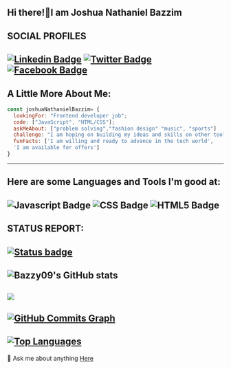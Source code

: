 Hi there!👋I am Joshua Nathaniel Bazzim
---
SOCIAL PROFILES
---
[![Linkedin Badge](https://img.shields.io/badge/LinkedIn-0077B5?style=for-the-badge&logo=linkedin&logoColor=white)](https://www.linkedin.com/in/joshnath) [![Twitter Badge](https://img.shields.io/badge/Twitter-1DA1F2?style=for-the-badge&logo=twitter&logoColor=white)](https://twitter.com/Bazzzim) [![Facebook Badge](https://img.shields.io/badge/Facebook-1877F2?style=for-the-badge&logo=facebook&logoColor=white)](https://web.facebook.com/Josh.NATH3)
---
A Little More About Me:
---
```javascript
const joshuaNathanielBazzim= {
  lookingFor: "Frontend developer job";
  code: ["JavaScript", "HTML/CSS"];
  askMeAbout: ["problem solving","fashion design" "music", "sports"]
  challenge: "I am hoping on building my ideas and skills on other tools like React, Vue.js and Ruby",
  funFacts: ['I am willing and ready to advance in the tech world', 
  'I am available for offers']
}
```
---
Here are some Languages and Tools I'm good at:
---
![Javascript Badge](https://img.shields.io/badge/JavaScript-F7DF1E?style=for-the-badge&logo=javascript&logoColor=black) ![CSS Badge](https://img.shields.io/badge/CSS3-1572B6?style=for-the-badge&logo=css3&logoColor=white) ![HTML5 Badge](https://img.shields.io/badge/HTML5-E34F26?style=for-the-badge&logo=html5&logoColor=white)
----
STATUS REPORT:
---
[![Status badge](https://img.shields.io/badge/HIRING_STATUS-AVAILABLE-<COLOR>.svg)](https://shields.io/)
---
![Bazzy09's GitHub stats](https://github-readme-stats.vercel.app/api?username=BAzzy09&show_icons=true&theme=dark_private=true&title_color=0891b2&text_color=ffffff&icon_color=0891b2&bg_color=1c1917&hide_border=true&show_icons=true)
---
<a href="https://github.com/Bazzy09"><img src="https://github-readme-streak-stats.herokuapp.com/?user=Bazzy09&theme=blueberry&hide_border=true&border_radius=10&date_format=M%20j%5B%2C%20Y%5D" /></a>
---
<a href="http://www.github.com/Bazzy09"><img src="https://github-readme-activity-graph.cyclic.app/graph?username=Bazzy09&bg_color=1c1917&color=ffffff&line=0891b2&point=ffffff&area_color=1c1917&area=true&hide_border=true&custom_title=GitHub%20Commits%20Graph" alt="GitHub Commits Graph" /></a>
---
<a href="https://github.com/Bazzy09" align="left"><img src="https://github-readme-stats.vercel.app/api/top-langs/?username=Bazzy09&langs_count=10&title_color=0891b2&text_color=ffffff&icon_color=0891b2&bg_color=1c1917&hide_border=true&locale=en&custom_title=Top%20%Languages" alt="Top Languages" /></a> 
---
💬 Ask me about anything [Here](https://github.com/Bazzy09/bazzy09/issues)
